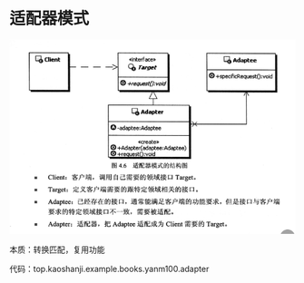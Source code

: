 #   适配器模式

![20180725002](images/20180725002.png)

本质：转换匹配，复用功能

代码：top.kaoshanji.example.books.yanm100.adapter
